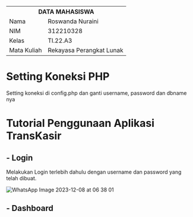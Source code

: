<table>
  <tr>
    <th colspan="2">DATA MAHASISWA</th>
  </tr>
  <tr>
    <td>Nama</td>
    <td>Roswanda Nuraini</td>
  </tr>
  <tr>
    <td>NIM</td>
    <td>312210328</td>
  </tr>
  <tr>
    <td>Kelas</td>
    <td>TI.22.A3</td>
  </tr>
  <tr>
    <td>Mata Kuliah</td>
    <td>Rekayasa Perangkat Lunak</td>
  </tr>
</table>

# Setting Koneksi PHP

Setting koneksi di config.php dan ganti username, password dan dbname nya

# Tutorial Penggunaan Aplikasi TransKasir

## - Login

Melakukan Login terlebih dahulu dengan username dan password yang telah dibuat.

![WhatsApp Image 2023-12-08 at 06 38 01](https://github.com/roswanda11/Sistem-Cashier/assets/115516632/e34424c4-1e48-4f4d-b232-a280837bf6f8)

## - Dashboard











